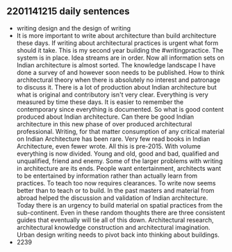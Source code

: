 ## 2201141215 daily sentences

* writing design and the design of writing
* It is more important to write about architecture than build architecture these days.
If writing about architectural practices is urgent what form should it take.
This is my second year building the #writingpractice.
The system is in place.
Idea streams are in order. 
Now all information sets on Indian architecture is almost sorted.
The knowledge landscape I have done a survey of and however soon needs to be published.
How to think architectural theory when there is absolutely no interest and patronage to discuss it.
There is a lot of production about Indian architecture but what is original and contributory isn't very clear. 
Everything is very measured by time these days. 
It is easier to remember the contemporary since everything is documented. 
So what is good content produced about Indian architecture. 
Can there be good Indian architecture in this new phase of over produced architectural professional.
Writing, for that matter consumption of any critical material on Indian Architecture has been rare.
Very few read books in Indian Architecture, even fewer wrote.
All this is pre-2015.
With volume everything is now divided.
Young and old, good and bad, qualified and unqualified, friend and enemy.
Some of the larger problems with writing in architecture are its ends.
People want entertainment, architects want to be entertained by information rather than actually learn from practices.
To teach too now requires clearances. 
To write now seems better than to teach or to build.
In the past masters and material from abroad helped the discussion and validation of Indian architecture.
Today there is an urgency to build material on spatial practices from the sub-continent.
Even in these random thoughts there are three consistent guides that eventually will tie all of this down.
Architectural research, architectural knowledge construction and architectural imagination.
Urban design writing needs to pivot back into thinking about buildings. 
* 2239   
